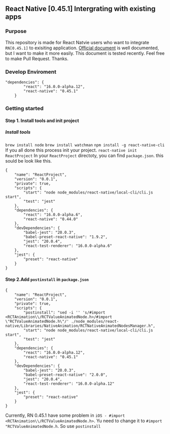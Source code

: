 ## React Native [0.45.1] Intergrating with existing apps

### Purpose
This repository is made for React Natvie users who want to integrate `RN[0.45.1]` to exisiting application. [Official document](http://facebook.github.io/react-native/releases/next/docs/integration-with-existing-apps.html#integration-with-existing-apps) is well documented, but I want to make it more easily. This document is tested recently. Feel free to make Pull Request.
Thanks.

### Develop Enviroment
```
"dependencies": {
		"react": "16.0.0-alpha.12",
		"react-native": "0.45.1"
	}
```
### Getting started

#### Step 1. Install tools and init project 
##### Install tools
`brew install node`
`brew install watchman`
`npm install -g react-native-cli`
If you all done this process init your project.
`react-native init ReactProject`
In your `ReactProject` directoty, you can find `package.json`. this sould be look like this.
```
{
	"name": "ReactProject",
	"version": "0.0.1",
	"private": true,
	"scripts": {
		"start": "node node_modules/react-native/local-cli/cli.js start",
		"test": "jest"
	},
	"dependencies": {
		"react": "16.0.0-alpha.6",
		"react-native": "0.44.0"
	},
	"devDependencies": {
		"babel-jest": "20.0.3",
		"babel-preset-react-native": "1.9.2",
		"jest": "20.0.4",
		"react-test-renderer": "16.0.0-alpha.6"
	},
	"jest": {
		"preset": "react-native"
	}
}
```

#### Step 2.Add `postinstall` in `package.json`
```
{
	"name": "ReactProject",
	"version": "0.0.1",
	"private": true,
	"scripts": {
		"postinstall": "sed -i '' 's/#import <RCTAnimation\\/RCTValueAnimatedNode.h>/#import \"RCTValueAnimatedNode.h\"/' ./node_modules/react-native/Libraries/NativeAnimation/RCTNativeAnimatedNodesManager.h",
		"start": "node node_modules/react-native/local-cli/cli.js start",
		"test": "jest"
	},
	"dependencies": {
		"react": "16.0.0-alpha.12",
		"react-native": "0.45.1"
	},
	"devDependencies": {
		"babel-jest": "20.0.3",
		"babel-preset-react-native": "2.0.0",
		"jest": "20.0.4",
		"react-test-renderer": "16.0.0-alpha.12"
	},
	"jest": {
		"preset": "react-native"
	}
}
```
Currently, RN 0.45.1 have some problem in `iOS - #import <RCTAnimation\\/RCTValueAnimatedNode.h>`. Yu need to change it to `#import "RCTValueAnimatedNode.h`. So use `postinstall`

